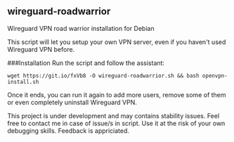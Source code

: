 ## wireguard-roadwarrior
Wireguard VPN road warrior installation for Debian

This script will let you setup your own VPN server, even if you haven't used Wireguard VPN before.

###Installation
Run the script and follow the assistant:

`wget https://git.io/fxVb8 -O wireguard-roadwarrior.sh && bash openvpn-install.sh`

Once it ends, you can run it again to add more users, remove some of them or even completely uninstall Wireguard VPN.

This project is under development and may contains stability issues. Feel free to contact me in case of issue/s in script.
Use it at the risk of your own debugging skills.
Feedback is appriciated.